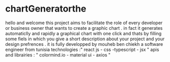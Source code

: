 # chartGeneratorthe
hello and welcome this project aims to facilitate the role of every developer or business owner that wants to create a graphic chart . in fact it generates automaticlly and rapidly a graphical chart with one click and thats by filling some fiels in which you give a short description about your project and your design prefrences .
it is fully developped by mouheb ben chiekh a software engineer from tunisia 
technologies :" react js - css -typescript - jsx "
apis and librairies : " colormind.io - material ui - axios "
